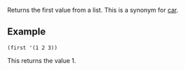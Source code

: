 Returns the first value from a list. This is a synonym for [car](car.md).

## Example ##

```
(first '(1 2 3))
```

This returns the value 1.